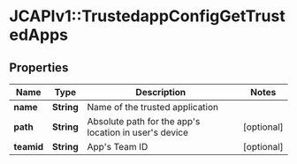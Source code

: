 # JCAPIv1::TrustedappConfigGetTrustedApps

## Properties
Name | Type | Description | Notes
------------ | ------------- | ------------- | -------------
**name** | **String** | Name of the trusted application | 
**path** | **String** | Absolute path for the app&#x27;s location in user&#x27;s device | [optional] 
**teamid** | **String** | App&#x27;s Team ID | [optional] 

